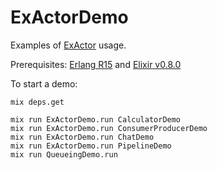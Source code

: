 ExActorDemo
=======

Examples of [ExActor](https://github.com/sasa1977/exactor) usage.

Prerequisites: [Erlang R15](http://www.erlang.org/download_release/16) and [Elixir v0.8.0](http://elixir-lang.org/getting_started/1.html)

To start a demo:
    
    mix deps.get
    
    mix run ExActorDemo.run CalculatorDemo
    mix run ExActorDemo.run ConsumerProducerDemo
    mix run ExActorDemo.run ChatDemo
    mix run ExActorDemo.run PipelineDemo
    mix run QueueingDemo.run